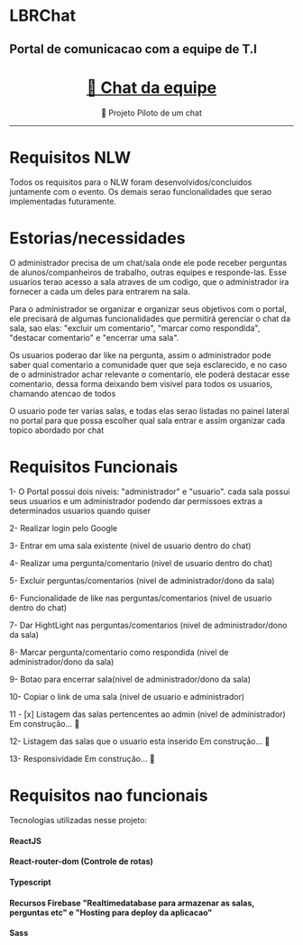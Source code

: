 
# LBRChat
## Portal de comunicacao com a equipe de T.I

<h1 align="center">
    <a href="https://pt-br.reactjs.org/">🔗 Chat da equipe</a>
</h1>
<p align="center">🚀 Projeto Piloto de um chat</p>
<hr>
<h1>Requisitos NLW</h1>
<p>Todos os requisitos para o NLW foram desenvolvidos/concluidos juntamente com o evento. Os demais serao funcionalidades que serao implementadas futuramente.
    
<h1>Estorias/necessidades</h1>
<p>O administrador precisa de um chat/sala onde ele pode receber perguntas de alunos/companheiros de trabalho, outras equipes e responde-las. Esse usuarios terao acesso a sala atraves de um codigo, que o administrador ira fornecer a cada um deles para entrarem na sala.</p>
<p>Para o administrador se organizar e organizar seus objetivos com o portal, ele precisará de algumas funcionalidades que permitirá gerenciar o chat da sala, sao elas: "excluir um comentario", "marcar como respondida", "destacar comentario" e "encerrar uma sala".</p>
<p>Os usuarios poderao dar like na pergunta, assim o administrador pode saber qual comentario a comunidade quer que seja esclarecido, e no caso de o administrador achar relevante o comentario, ele poderá destacar esse comentario, dessa forma deixando bem visivel para todos os usuarios, chamando atencao de todos</p>
<p>O usuario pode ter varias salas, e todas elas serao listadas no painel lateral no portal para que possa escolher qual sala entrar e assim organizar cada topico abordado por chat</p>

<h1>Requisitos Funcionais</h1>

<p>1- O Portal possui dois niveis: "administrador" e "usuario". cada sala possui seus usuarios e um administrador podendo dar permissoes extras a determinados usuarios quando quiser</p>
<p>2- Realizar login pelo Google</p>
<p>3- Entrar em uma sala existente (nivel de usuario dentro do chat)</p>
<p>4- Realizar uma pergunta/comentario (nivel de usuario dentro do chat)</p>
<p>5- Excluir perguntas/comentarios (nivel de administrador/dono da sala)</p>
<p>6- Funcionalidade de like nas perguntas/comentarios (nivel de usuario dentro do chat)</p>
<p>7- Dar HightLight nas perguntas/comentarios (nivel de administrador/dono da sala)</p>
<p>8- Marcar pergunta/comentario como respondida (nivel de administrador/dono da sala)</p>
<p>9- Botao para encerrar sala(nivel de administrador/dono da sala)</p>
<p>10- Copiar o link de uma sala (nivel de usuario e administrador)</p>
<p>11  - [x] Listagem das salas pertencentes ao admin (nivel de administrador) Em construção...  🚧</p>
<p>12- Listagem das salas que o usuario esta inserido Em construção...  🚧</p>
<p>13- Responsividade Em construção...  🚧</p>
<h1>Requisitos nao funcionais</h1>

<p>Tecnologias utilizadas nesse projeto:</p>
<h4>ReactJS</h4>
<h4>React-router-dom (Controle de rotas)</h4>
<h4>Typescript</h4>
<h4>Recursos Firebase "Realtimedatabase para armazenar as salas, perguntas etc" e "Hosting para deploy da aplicacao"</h4>
<h4>Sass</h4>
